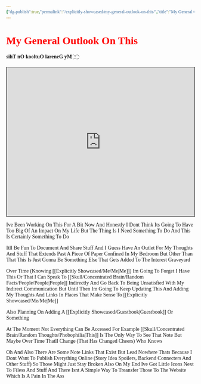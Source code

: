 ```yaml
---
{"dg-publish":true,"permalink":"/explicitly-showcased/my-general-outlook-on-this/","title":"My General Outlook On This","tags":["Tagless"],"dgShowLocalGraph":false}
---
```


<style id="Force_Custom_Fonts" type="text/css">@font-face{font-style:normal;font-family:"Merriweather";src:local("Merriweather")}@font-face{font-style:bolder;font-family:"Merriweather";src:local("Merriweather")}@font-face{font-style:normal;font-family:"Merriweather";src:local("Merriweather");unicode-range:U+0-FF,U+2E80-9FFF,U+F900-FAFF,U+FE30-FE4F,U+20000-2FA1F}@font-face{font-style:bolder;font-family:"Merriweather";src:local("Merriweather");unicode-range:U+0-FF,U+2E80-9FFF,U+F900-FAFF,U+FE30-FE4F,U+20000-2FA1F}@font-face{font-style:normal;font-family:"Merriweather";src:local("Merriweather");unicode-range:U+0-FF}@font-face{font-style:bolder;font-family:"Merriweather";src:local("Merriweather");unicode-range:U+0-FF}:not(pre):not(code):not(textarea):not(tt):not(kbd):not(samp):not(var){font-family:"Merriweather"!important}pre,code,textarea,tt,kbd,samp,var{font-family:monospace!important}pre *,code *,textarea *,tt *,kbd *,samp *,var *{font-family:monospace!important}</style>

# <span style="color:#FF0000">My General Outlook On This</span>
#### ‫‬‭‮‪‫‬‭‮҉   ‫‬‭‮҉‫‬‭‮‪‫‬‭‮ My General Outlook On This

<div><iframe allowfullscreen="" width="100%" height="400px" frameborder="1" name="myiFrame" style="border:1px #000000 solid;" src="https://plaza.one/" sandbox="allow-forms allow-modals allow-presentation allow-popups allow-same-origin allow-scripts"></iframe></div>

Ive Been Working On This For A Bit Now And Honestly I Dont Think Its Going To Have Too Big Of An Impact On My Life But The Thing Is I Need Something To Do And This Is Certainly Something To Do

Itll Be Fun To Document And Share Stuff And I Guess Have An Outlet For My Thoughts And Stuff That Extends Past A Piece Of Paper Confined In My Bedroom But Other Than That This Is Just Gonna Be Something Else That Gets Added To The Interest Graveyard

Over Time (Knowing [[Explicitly Showcased/Me/Me\|Me]]) Im Going To Forget I Have This Or That I Can Speak To [[Skull/Concentrated Brain/Random Facts/People/People\|People]] Indirectly And Go Back To Being Unsatisfied With My Indirect Communication But Until Then Im Going To Keep Updating This And Adding My Thoughts And Links In Places That Make Sense To [[Explicitly Showcased/Me/Me\|Me]]


Also Planning On Adding A [[Explicitly Showcased/Guestbook\|Guestbook]] Or Something

At The Moment Not Everything Can Be Accessed
For Example [[Skull/Concentrated Brain/Random Thoughts/Phobophilia\|This]] Is The Only Way To See That Note
But Maybe Over Time Thatll Change (That Has Changed Cheers)
Who Knows

Oh And Also There Are Some Note Links That Exist But Lead Nowhere
Thats Because I Dont Want To Publish Everything Online (Story Idea Spoilers, Backend Connecters And Other Stuff) So Those Might Just Stay Broken
Also On My End Ive Got Little Icons Next To Filess And Stuff And There Isnt A Simple Way To Treansfer Those To The Website Which Is A Pain In The Ass